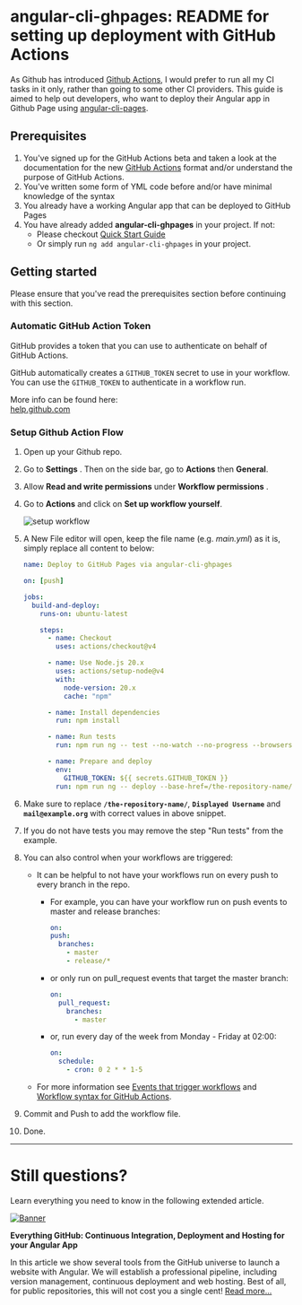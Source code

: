 # angular-cli-ghpages: README for setting up deployment with GitHub Actions

As Github has introduced [Github Actions](https://github.com/features/actions), I would prefer to run all my CI tasks in it only, rather than going to some other CI providers. This guide is aimed to help out developers, who want to deploy their Angular app in Github Page using [angular-cli-pages](https://github.com/angular-schule/angular-cli-ghpages).

## Prerequisites

1. You've signed up for the GitHub Actions beta and taken a look at the documentation for the new [GitHub Actions](https://github.com/features/actions) format and/or understand the purpose of GitHub Actions.
2. You've written some form of YML code before and/or have minimal knowledge of the syntax
3. You already have a working Angular app that can be deployed to GitHub Pages
4. You have already added **angular-cli-ghpages** in your project. If not:
   - Please checkout [Quick Start Guide](https://github.com/angular-schule/angular-cli-ghpages#-quick-start-local-development-)
   - Or simply run `ng add angular-cli-ghpages` in your project.

## Getting started

Please ensure that you've read the prerequisites section before continuing with this section.

### Automatic GitHub Action Token

GitHub provides a token that you can use to authenticate on behalf of GitHub Actions.

GitHub automatically creates a `GITHUB_TOKEN` secret to use in your workflow.
You can use the `GITHUB_TOKEN` to authenticate in a workflow run.

More info can be found here:  
[help.github.com](https://help.github.com/en/actions/configuring-and-managing-workflows/authenticating-with-the-github_token#using-the-github_token-in-a-workflow)

### Setup Github Action Flow

1. Open up your Github repo.

2. Go to **Settings** . Then on the side bar, go to **Actions** then **General**.

3. Allow **Read and write permissions** under **Workflow permissions** .

4. Go to **Actions** and click on **Set up workflow yourself**.

   ![setup workflow](img/setup-workflow.png)

5. A New File editor will open, keep the file name (e.g. _main.yml_) as it is, simply replace all content to below:

   ```yml
   name: Deploy to GitHub Pages via angular-cli-ghpages

   on: [push]

   jobs:
     build-and-deploy:
       runs-on: ubuntu-latest

       steps:
         - name: Checkout
           uses: actions/checkout@v4

         - name: Use Node.js 20.x
           uses: actions/setup-node@v4
           with:
             node-version: 20.x
             cache: "npm"

         - name: Install dependencies
           run: npm install

         - name: Run tests
           run: npm run ng -- test --no-watch --no-progress --browsers=ChromeHeadless

         - name: Prepare and deploy
           env:
             GITHUB_TOKEN: ${{ secrets.GITHUB_TOKEN }}
           run: npm run ng -- deploy --base-href=/the-repository-name/ --name="Displayed Username" --email="mail@example.org"
   ```

6. Make sure to replace **`/the-repository-name/`**, **`Displayed Username`** and **`mail@example.org`** with correct values in above snippet.
7. If you do not have tests you may remove the step "Run tests" from the example.
8. You can also control when your workflows are triggered:

   - It can be helpful to not have your workflows run on every push to every branch in the repo.

     - For example, you can have your workflow run on push events to master and release branches:

       ```yml
       on:
       push:
         branches:
           - master
           - release/*
       ```

     - or only run on pull_request events that target the master branch:

       ```yml
       on:
         pull_request:
           branches:
             - master
       ```

     - or, run every day of the week from Monday - Friday at 02:00:

       ```yml
       on:
         schedule:
           - cron: 0 2 * * 1-5
       ```

   - For more information see [Events that trigger workflows](https://help.github.com/articles/events-that-trigger-workflows) and [Workflow syntax for GitHub Actions](https://help.github.com/articles/workflow-syntax-for-github-actions#on).

9. Commit and Push to add the workflow file.
10. Done.

---

# Still questions?

Learn everything you need to know in the following extended article.

[![Banner](https://angular-schule.github.io/website-articles/blog/2020-01-everything-github/everything-github.png)](https://angular.schule/blog/2020-01-everything-github)

**Everything GitHub: Continuous Integration, Deployment and Hosting for your Angular App**

In this article we show several tools from the GitHub universe to launch a website with Angular. We will establish a professional pipeline, including version management, continuous deployment and web hosting. Best of all, for public repositories, this will not cost you a single cent! [Read more...](https://angular.schule/blog/2020-01-everything-github)
